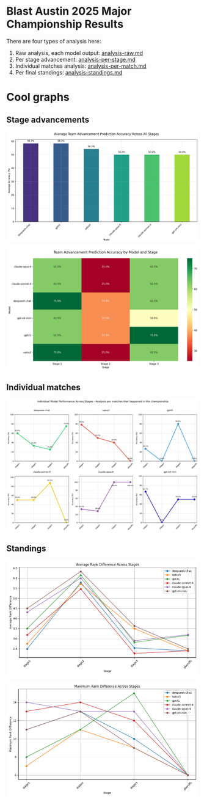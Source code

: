 # Blast Austin 2025 Major Championship Results

There are four types of analysis here:

1. Raw analysis, each model output: [analysis-raw.md](analysis/analysis-raw.md)
2. Per stage advancement: [analysis-per-stage.md](analysis/analysis-advancements.md)
3. Individual matches analysis: [analysis-per-match.md](analysis/analysis-per-match.md)
4. Per final standings: [analysis-standings.md](analysis/analyze-standings.md)

# Cool graphs

## Stage advancements

![Overall perfomance](analysis/overall_performance.png)

![heatmap](analysis/accuracy_heatmap.png)

## Individual matches

![Faceted graph](analysis/analysis-per-match-faceted.png)

## Standings

![average rank diff](analysis/avg_rank_diff.png)

![Max rank diff](analysis/max_rank_diff.png)
